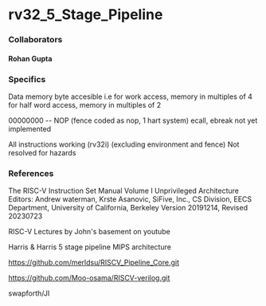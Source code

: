 # rv32_5_Stage_Pipeline
### Collaborators
#### Rohan Gupta

### Specifics
Data memory byte accesible
i.e for work access, memory in multiples of 4
for half word access, memory in multiples of 2

00000000 -- NOP
(fence coded as nop, 1 hart system)
ecall, ebreak not yet implemented

All instructions working (rv32i) (excluding environment and fence)
Not resolved for hazards

### References

The RISC-V Instruction Set Manual Volume I Unprivileged Architecture
 Editors: Andrew waterman, Krste Asanovic, SiFive, Inc., CS Division, EECS Department, University of California, Berkeley
 Version 20191214, Revised 20230723

RISC-V Lectures by John's basement on youtube

Harris & Harris 5 stage pipeline MIPS architecture

https://github.com/merldsu/RISCV_Pipeline_Core.git

https://github.com/Moo-osama/RISCV-verilog.git

swapforth/JI
